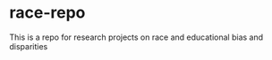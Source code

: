 race-repo
=========

This is a repo for research projects on race and educational bias and disparities 

